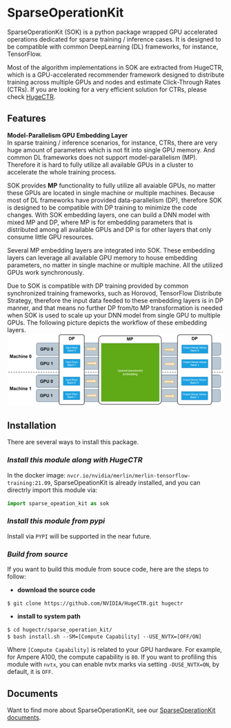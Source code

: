 # SparseOperationKit #
SparseOperationKit (SOK) is a python package wrapped GPU accelerated operations dedicated for sparse training / inference cases. It is designed to be compatible with common DeepLearning (DL) frameworks, for instance, TensorFlow.

Most of the algorithm implementations in SOK are extracted from HugeCTR, which is a GPU-accelerated recommender framework designed to distribute training across multiple GPUs and nodes and estimate Click-Through Rates (CTRs). If you are looking for a very efficient solution for CTRs, please check [HugeCTR](https://github.com/NVIDIA/HugeCTR#readme).

## Features ##
**Model-Parallelism GPU Embedding Layer** <br>
In sparse training / inference scenarios, for instance, CTRs, there are very huge amount of parameters which is not fit into single GPU memory. And common DL frameworks does not support model-parallelism (MP). Therefore it is hard to fully utilize all available GPUs in a cluster to accelerate the whole training process. 

SOK provides **MP** functionality to fully utilize all avaiable GPUs, no matter these GPUs are located in single machine or multiple machines. Because most of DL frameworks have provided data-parallelism (DP), therefore SOK is designed to be compatible with DP training to minimize the code changes. With SOK embedding layers, one can build a DNN model with mixed MP and DP, where MP is for embedding parameters that is distributed among all available GPUs and DP is for other layers that only consume little GPU resources.

Several MP embedding layers are integrated into SOK. These embedding layers can leverage all available GPU memory to house embedding parameters, no matter in single machine or multiple machine. All the utilized GPUs work synchronously.

Due to SOK is compatible with DP training provided by common synchronized training frameworks, such as Horovod, TensorFlow Distribute Strategy, therefore the input data feeded to these embedding layers is in DP manner, and that means no further DP from/to MP transformation is needed when SOK is used to scale up your DNN model from single GPU to multiple GPUs. The following picture depicts the workflow of these embedding layers.
![WorkFlowOfEmbeddingLayer](documents/source/images/workflow_of_embeddinglayer.png)

## Installation ##
There are several ways to install this package. <br>

### *Install this module along with HugeCTR* ###
In the docker image: `nvcr.io/nvidia/merlin/merlin-tensorflow-training:21.09`, SparseOpeationKit is already installed, and you can directrly import this module via:
```python
import sparse_opeation_kit as sok
```
    
### *Install this module from pypi* ###
Install via `PYPI` will be supported in the near future.

### *Build from source* ### 
If you want to build this module from souce code, here are the steps to follow: <br>
+ **download the source code**
```shell
$ git clone https://github.com/NVIDIA/HugeCTR.git hugectr
```
+ **install to system path**
```shell
$ cd hugectr/sparse_operation_kit/
$ bash install.sh --SM=[Compute Capability] --USE_NVTX=[OFF/ON]
```
Where `[Compute Capability]` is related to your GPU hardware. For example, for Ampere A100, the compute capability is `80`. If you want to profiling this module with `nvtx`, you can enable nvtx marks via setting `-DUSE_NVTX=ON`, by default, it is `OFF`.

## Documents ##
Want to find more about SparseOperationKit, see our [SparseOperationKit documents](https://nvidia.github.io/HugeCTR/sparse_operation_kit/v1.0.1/index.html).
